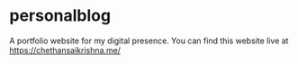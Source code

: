# personalblog
A portfolio website for my digital presence.
You can find this website live at https://chethansaikrishna.me/
